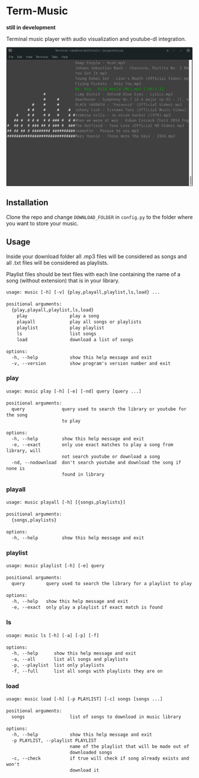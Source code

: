 # Term-Music 

**still in development**

Terminal music player with audio visualization and youtube-dl integration.

![](https://github.com/tracksuitdev/term-music/blob/master/assets/term-music.gif?raw=true)

## Installation

Clone the repo and change `DOWNLOAD_FOLDER` in `config.py` to the folder where you want to store your music.

## Usage
Inside your download folder all .mp3 files will be considered as songs and all .txt files will be considered as 
playlists.

Playlist files should be text files with each line containing the name of a song (without extension) that is in your library.


```
usage: music [-h] [-v] {play,playall,playlist,ls,load} ...

positional arguments:
  {play,playall,playlist,ls,load}
    play                play a song
    playall             play all songs or playlists
    playlist            play playlist
    ls                  list songs
    load                download a list of songs

options:
  -h, --help            show this help message and exit
  -v, --version         show program's version number and exit
```

### play

```
usage: music play [-h] [-e] [-nd] query [query ...]

positional arguments:
  query              query used to search the library or youtube for the song
                     to play

options:
  -h, --help         show this help message and exit
  -e, --exact        only use exact matches to play a song from library, will
                     not search youtube or download a song
  -nd, --nodownload  don't search youtube and download the song if none is
                     found in library

```

### playall

```
usage: music playall [-h] [{songs,playlists}]

positional arguments:
  {songs,playlists}

options:
  -h, --help         show this help message and exit
```

### playlist

```
usage: music playlist [-h] [-e] query

positional arguments:
  query        query used to search the library for a playlist to play

options:
  -h, --help   show this help message and exit
  -e, --exact  only play a playlist if exact match is found
```

### ls

```
usage: music ls [-h] [-a] [-p] [-f]

options:
  -h, --help      show this help message and exit
  -a, --all       list all songs and playlists
  -p, --playlist  list only playlists
  -f, --full      list all songs with playlists they are on
```

### load

```
usage: music load [-h] [-p PLAYLIST] [-c] songs [songs ...]

positional arguments:
  songs                 list of songs to download in music library

options:
  -h, --help            show this help message and exit
  -p PLAYLIST, --playlist PLAYLIST
                        name of the playlist that will be made out of
                        downloaded songs
  -c, --check           if true will check if song already exists and won't
                        download it
```
